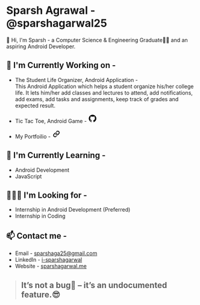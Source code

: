 # Sparsh Agrawal - @sparshagarwal25

👋 Hi, I'm Sparsh - a Computer Science & Engineering Graduate👨‍🎓 and an aspiring Android Developer.

## 🔭 I'm Currently Working on -

* The Student Life Organizer, Android Application -  
    This Android Application which helps a student organize his/her college life. It lets him/her add classes and lectures to attend, add notifications, add exams, add tasks and assignments, keep track of grades and expected result.

* Tic Tac Toe, Android Game - [<img src="data:image/png;base64,iVBORw0KGgoAAAANSUhEUgAAABgAAAAYCAYAAADgdz34AAABFElEQVRIieWVXRXCMAyFPwmTgIRJmAQcgANwQB2AAyphDsBBcbA5GA7GAy3LerKfjrMHDjknD8tu7k3TNoV/sC1wBRzQenc+tvuWuBKkQ155bJKZGcSxn9ckD36ZIi8EuARynxRiD+/h2/ocK2Kj7aoF0Ih4pmBlzIi8aoh8S3+5dqySyKRAC+w1kI1ARYJAPqe4O/1ep5rMdxrgKQD3LwVaDSB/riIgAc0CAdmBWgPYqIJjAvmRGZtcCECo5oR+B4JlwCEiHzym8F5aw/vYWZFQRkKZjzUKeT1S0GcVDbCh2xejYGUBSfcn9HNqOhqFfHLYxSIOuKH3NBYwc8mDFXTDT0sOAjVpY0UVypV4zoKX7PfsBVXXqVr+ExjpAAAAAElFTkSuQmCC">](https://github.com/sparshagarwal25/TicTacToe-Android-Kotlin)

* My Portfoilio - [<img src="data:image/png;base64,iVBORw0KGgoAAAANSUhEUgAAABgAAAAYCAYAAADgdz34AAAA6UlEQVRIie2U3RGCMBCEvxIoISVQCiWkA+mAdKAdSAfSAXagnWgH+pBjOGPiJIBv7Ewmw11u728H2PEnGOAAdHKbLckd8Iqc49bkg3wPytauTVABd8AG9kYSPNh4XBpTJ01poGFeaAfUiXdOErgS8ikoPOfI2yuFHfSKsJdk2qYrtWJ7krkDTWQDXy3VVgF5toraCHkFjHzPX5P3OeQGL7Wwcsfn/Du5i8hh1vMQ8Z2IL9zlkutKU0G1+Bx+lKaEHH53sAkMXmoxPVvgxqyexdAquuAXOrJw5imkFrr6b6lhhNCxcKE7svAGCbRf+QepEBkAAAAASUVORK5CYII="/>](https://sparshagarwal.me)

## 🌱 I'm Currently Learning - 

* Android Development
* JavaScript

## 👨🏽‍💻 I'm Looking for - 

* Internship in Android Development (Preferred)
* Internship in Coding 

## 📫 Contact me - 

* Email - [sparshaga25@gmail.com](mailto:sparshaga25@gmail.com)
* LinkedIn - [i-sparshagarwal](https://www.linkedin.com/in/i-sparshagarwal/)
* Website - [sparshagarwal.me](https://sparshagarwal.me)

> ## It’s not a bug🐛 – it’s an undocumented feature.😎